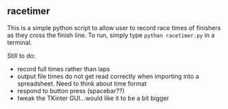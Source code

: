 ## racetimer

This is a simple python script to allow user to record race times of finishers as they cross the finish line.  To run, simply type `python racetimer.py` in a terminal.

Still to do:
- record full times rather than laps
- output file times do not get read correctly when importing into a spreadsheet.  Need to think about time format
- respond to button press (spacebar??)
- tweak the TKinter GUI...would like it to be a bit bigger
